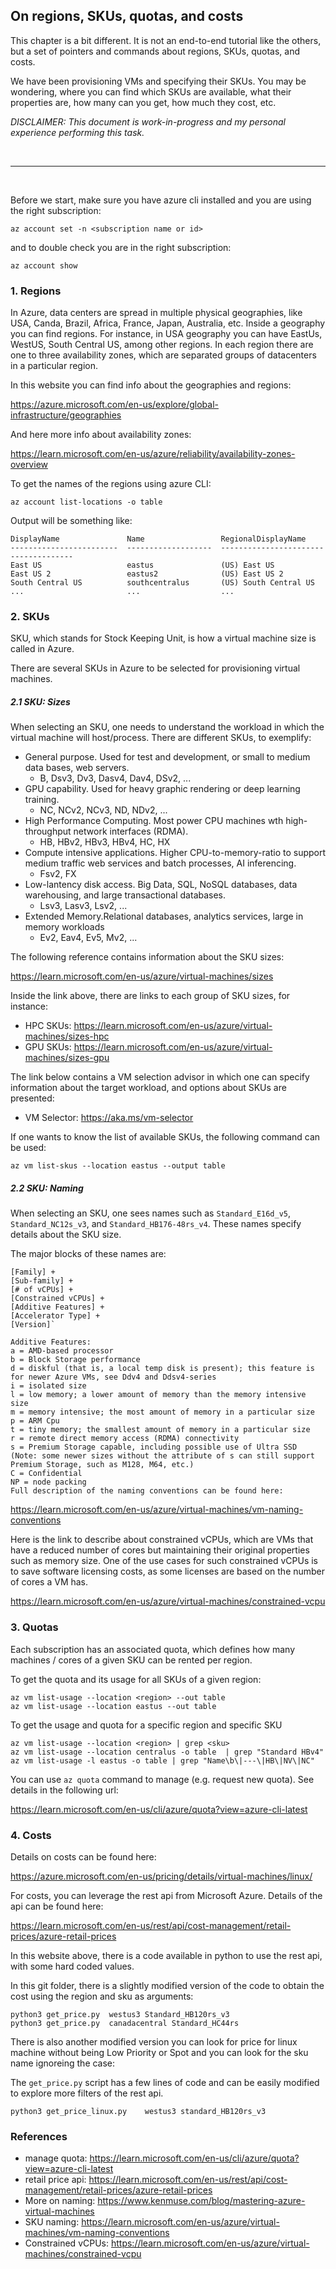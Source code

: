 ## On regions, SKUs, quotas, and costs

This chapter is a bit different. It is not an end-to-end tutorial like the
others, but a set of pointers and commands about regions, SKUs, quotas, and
costs.

We have been provisioning VMs and specifying their SKUs. You may be wondering,
where you can find which SKUs are available, what their properties are, how many
can you get, how much they cost, etc.

*DISCLAIMER: This document is work-in-progress and my personal experience
performing this task.*

<br>

---

<br>

Before we start, make sure you have azure cli installed and you are using the
right subscription:

```
az account set -n <subscription name or id>
```
and to double check you are in the right subscription:

```
az account show
```

### 1. Regions

In Azure, data centers are spread in multiple physical geographies, like USA,
Canda, Brazil, Africa, France, Japan, Australia, etc. Inside a geography you can
find regions. For instance, in USA geography you can have EastUs, WestUS,
South Central US, among other regions. In each region there are one to three
availability zones, which are separated groups of datacenters in a particular
region.

In this website you can find info about the geographies and regions:

<https://azure.microsoft.com/en-us/explore/global-infrastructure/geographies>

And here more info about availability zones:

<https://learn.microsoft.com/en-us/azure/reliability/availability-zones-overview>


To get the names of the regions using azure CLI:

```
az account list-locations -o table
```

Output will be something like:

```
DisplayName               Name                 RegionalDisplayName
------------------------  -------------------  -------------------------------------
East US                   eastus               (US) East US
East US 2                 eastus2              (US) East US 2
South Central US          southcentralus       (US) South Central US
...                       ...                  ...
```

### 2. SKUs


SKU, which stands for Stock Keeping Unit, is how a virtual machine size is called in Azure.


There are several SKUs in Azure to be selected for provisioning virtual
machines.


##### 2.1 SKU: Sizes

When selecting an SKU, one needs to understand the workload in which the virtual
machine will host/process. There are different SKUs, to exemplify:
- General purpose. Used for test and development, or small to medium data bases,
  web servers.
  - B, Dsv3, Dv3, Dasv4, Dav4, DSv2, ...
- GPU capability. Used for heavy graphic rendering or deep learning training.
  - NC, NCv2, NCv3, ND, NDv2, ...
- High Performance Computing. Most power CPU machines wth high-throughput network interfaces (RDMA).
  - HB, HBv2, HBv3, HBv4, HC, HX
- Compute intensive applications. Higher CPU-to-memory-ratio to support medium traffic web services and batch
  processes, AI inferencing.
  - Fsv2, FX
- Low-lantency disk access. Big Data, SQL, NoSQL databases, data warehousing, and large transactional databases.
  - Lsv3, Lasv3, Lsv2, ...
- Extended Memory.Relational databases, analytics services, large in memory
  workloads
  - Ev2, Eav4, Ev5, Mv2, ...

The following reference contains information about the SKU sizes:

<https://learn.microsoft.com/en-us/azure/virtual-machines/sizes>

Inside the link above, there are links to each group of SKU sizes, for instance:

- HPC SKUs: <https://learn.microsoft.com/en-us/azure/virtual-machines/sizes-hpc>
- GPU SKUs: <https://learn.microsoft.com/en-us/azure/virtual-machines/sizes-gpu>

The link below contains a VM selection advisor in which one can specify
information about the target workload, and options about SKUs are presented:
- VM Selector: <https://aka.ms/vm-selector>

If one wants to know the list of available SKUs, the following command can be
used:

```
az vm list-skus --location eastus --output table
```

##### 2.2 SKU: Naming

When selecting an SKU, one sees names such as `Standard_E16d_v5`,  `Standard_NC12s_v3`, and `Standard_HB176-48rs_v4`. These names specify details about the SKU size.

The major blocks of these names are:
```
[Family] +
[Sub-family] +
[# of vCPUs] +
[Constrained vCPUs] +
[Additive Features] +
[Accelerator Type] +
[Version]`
```

```
Additive Features:
a = AMD-based processor
b = Block Storage performance
d = diskful (that is, a local temp disk is present); this feature is for newer Azure VMs, see Ddv4 and Ddsv4-series
i = isolated size
l = low memory; a lower amount of memory than the memory intensive size
m = memory intensive; the most amount of memory in a particular size
p = ARM Cpu
t = tiny memory; the smallest amount of memory in a particular size
r = remote direct memory access (RDMA) connectivity
s = Premium Storage capable, including possible use of Ultra SSD (Note: some newer sizes without the attribute of s can still support Premium Storage, such as M128, M64, etc.)
C = Confidential
NP = node packing
Full description of the naming conventions can be found here:
```

<https://learn.microsoft.com/en-us/azure/virtual-machines/vm-naming-conventions>

Here is the link to describe about constrained vCPUs, which are VMs that have
a reduced number of cores but maintaining their original properties such as
memory size. One of the use cases for such constrained vCPUs is to save software
licensing costs, as some licenses are based on the number of cores a VM has.

<https://learn.microsoft.com/en-us/azure/virtual-machines/constrained-vcpu>


### 3. Quotas

Each subscription has an associated quota, which defines how many machines
/ cores of a given SKU can be rented per region.

To get the quota and its usage for all SKUs of a given region:

```
az vm list-usage --location <region> --out table
az vm list-usage --location eastus --out table
```

To get the usage and quota for a specific region and specific SKU


```
az vm list-usage --location <region> | grep <sku>
az vm list-usage --location centralus -o table  | grep "Standard HBv4"
az vm list-usage -l eastus -o table | grep "Name\b\|---\|HB\|NV\|NC"
```

You can use `az quota` command to manage (e.g. request new quota). See details
in the following url:

<https://learn.microsoft.com/en-us/cli/azure/quota?view=azure-cli-latest>


### 4. Costs

Details on costs can be found here:

<https://azure.microsoft.com/en-us/pricing/details/virtual-machines/linux/>


For costs, you can leverage the rest api from Microsoft Azure. Details of the
api can be found here:

<https://learn.microsoft.com/en-us/rest/api/cost-management/retail-prices/azure-retail-prices>

In this website above, there is a code available in python to use the rest api,
with some hard coded values.

In this git folder, there is a slightly modified version of the code to obtain the cost
using the region and sku as arguments:

```
python3 get_price.py  westus3 Standard_HB120rs_v3
python3 get_price.py  canadacentral Standard_HC44rs
```

There is also another modified version you can look for price for linux machine
without being Low Priority or Spot and you can look for the sku name ignoreing
the case:

The `get_price.py` script has a few lines of code and can be easily modified to
explore more filters of the rest api.


```
python3 get_price_linux.py    westus3 standard_HB120rs_v3
```




### References

- manage quota:
  <https://learn.microsoft.com/en-us/cli/azure/quota?view=azure-cli-latest>
- retail price api:
  <https://learn.microsoft.com/en-us/rest/api/cost-management/retail-prices/azure-retail-prices>
- More on naming: <https://www.kenmuse.com/blog/mastering-azure-virtual-machines>
- SKU naming: <https://learn.microsoft.com/en-us/azure/virtual-machines/vm-naming-conventions>
- Constrained vCPUs: <https://learn.microsoft.com/en-us/azure/virtual-machines/constrained-vcpu>




